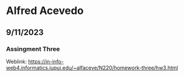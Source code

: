 # Alfred Acevedo
## 9/11/2023
### Assingment Three
Weblink: https://in-info-web4.informatics.iupui.edu/~alfaceve/N220/homework-three/hw3.html